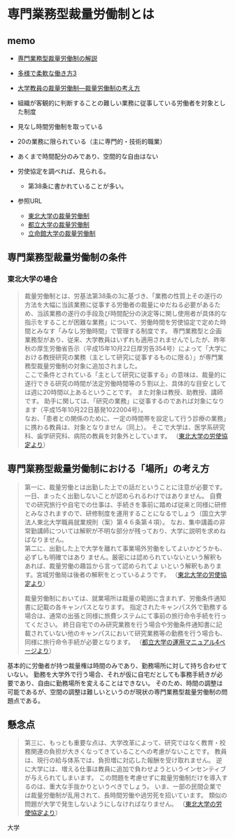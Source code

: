 # 専門業務型裁量労働制とは

## memo

- [専門業務型裁量労働制の解説](https://www.mhlw.go.jp/content/001236401.pdf)
- [多様で柔軟な働き方3](https://www.check-roudou.mhlw.go.jp/study/roudousya_tayou_senmon.html)
- [大学教員の裁量労働制―裁量労働制の考え方](https://www.tis.amano.co.jp/hr_news/3032/)
- 組織が客観的に判断することの難しい業務に従事している労働者を対象とした制度
- 見なし時間労働制を取っている
- 20の業務に限られている（主に専門的・技術的職業）
- あくまで時間配分のみであり、空間的な自由はない

- 労使協定を調べれば、見られる。
  - 第38条に書かれていることが多い。

- 参照URL
  - [東北大学の裁量労働制](https://tohokudai-kumiai.org/docs04/modelkyotei.pdf)
  - [都立大学の裁量労働制](https://bunnkei-kanribu.jim.tmu.ac.jp/shomu/discretionarylabor/)
  - [立命館大学の裁量労働制](https://www.ritsumei.ac.jp/research/member/file/002/027/027-p02.pdf)

## 専門業務型裁量労働制の条件

### 東北大学の場合

>裁量労働制とは、労基法第38条の3に基づき、「業務の性質上その遂行の方法を大幅に当該業務に従事する労働者の裁量にゆだねる必要があるため、当該業務の遂行の手段及び時間配分の決定等に関し使用者が具体的な指示をすることが困難な業務」について、労働時間を労使協定で定めた時間とみなす「みなし労働時間」で管理する制度です。
専門業務型と企画業務型があり、従来、大学教員はいずれも適用されませんでしたが、昨年秋の厚生労働省告示（平成15年10月22日厚労告354号）によって「大学における教授研究の業務（主として研究に従事するものに限る）」が専門業務型裁量労働制の対象に追加されました。  
ここで条件とされている「主として研究に従事する」の意味は、裁量的に遂行できる研究の時間が法定労働時間等の５割以上、具体的な目安としては週に20時間以上あるということです。
また対象は教授、助教授、講師です。
助手に関しては、「研究の業務」に従事するのであれば対象になります（平成15年10月22日基発1022004号）。  
なお、「患者との関係のために、一定の時間帯を設定して行う診療の業務」に携わる教員は、対象となりません（同上）。
そこで大学は、医学系研究科、歯学研究科、病院の教員を対象外としています。
（[東北大学の労使協定より](https://tohokudai-kumiai.org/docs04/modelkyotei.pdf)）

## 専門業務型裁量労働制における「場所」の考え方

>第一に、裁量労働とは出勤した上での話だということに注意が必要です。
一日、まったく出勤しないことが認められるわけではありません。
自費での研究旅行や自宅での仕事は、手続きを事前に踏めば従来と同様に研修とみなされますので、研修制度を運用することになるでしょう（国立大学法人東北大学職員就業規則（案）第４６条第４項）。
なお、集中講義の非常勤講師については解釈が不明な部分が残っており、大学に説明を求めねばなりません。  
第二に、出勤した上で大学を離れて事業場外労働をしてよいかどうかも、必ずしも明確ではあり
ません。厳密には認められていないという解釈もあれば、裁量労働の趣旨から言って認められてよ
いという解釈もあります。宮城労働局は後者の解釈をとっているようです。
（[東北大学の労使協定より](https://tohokudai-kumiai.org/docs04/modelkyotei.pdf)）
>
>裁量労働制においては、就業場所は裁量の範囲に含まれず、労働条件通知書に記載の各キャンパスとなります。
指定されたキャンパス外で勤務する場合は、通常の出張と同様に旅費システムにて事前の旅行命令手続を行ってください。
終日自宅でのみ研究業務を行う場合や労働条件通知書に記載されていない他のキャンパスにおいて研究業務等の勤務を行う場合も、同様に旅行命令手続が必要となります。
（[都立大学の運用マニュアル4ページより](https://bunnkei-kanribu.jim.tmu.ac.jp/site/wp-content/uploads/2025/06/03_%E8%A3%81%E9%87%8F%E5%8A%B4%E5%83%8D%E5%88%B6%E3%81%AE%E9%81%8B%E7%94%A8%E3%83%9E%E3%83%8B%E3%83%A5%E3%82%A2%E3%83%AB%EF%BC%88%E4%BB%A4%E5%92%8C%EF%BC%97%E5%B9%B4%EF%BC%94%E6%9C%88%E6%94%B9%E8%A8%82%E7%89%88%EF%BC%89.pdf)）

基本的に労働者が持つ裁量権は時間のみであり、勤務場所に対して持ち合わせていない。
勤務を大学外で行う場合、それが仮に自宅だとしても事務手続きが必要であり、自由に勤務場所を変えることはできない。
そのため、時間の調整は可能であるが、空間の調整は難しいというのが現状の専門業務型裁量労働制の問題点である。

## 懸念点

>第三に、もっとも重要な点は、大学改革によって、研究ではなく教育・校務関連の負担が大きくなってきていることへの考慮がないことです。
教員は、現行の給与体系では、負担増に対応した報酬を受け取れません。
逆に大学には、増える仕事は教員に追加で負わせようというインセンティブが与えられてしまいます。
この問題を考慮せずに裁量労働制だけを導入するのは、重大な手抜かりというべきでしょう。
いま、一部の民間企業では裁量労働制が乱用されて、長時間労働や過労死を招いています。
類似の問題が大学で発生しないようにしなければなりません。
（[東北大学の労使協定より](https://tohokudai-kumiai.org/docs04/modelkyotei.pdf)）

大学
